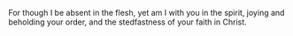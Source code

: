 For though I be absent in the flesh, yet am I with you in the spirit, joying and beholding your order, and the stedfastness of your faith in Christ.
